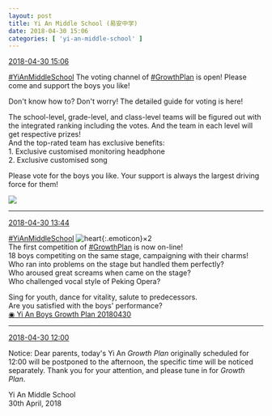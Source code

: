 ```yaml
---
layout: post
title: Yi An Middle School (易安中学)
date: 2018-04-30 15:06
categories: [ 'yi-an-middle-school' ]
---
```


<div class="weibo-info">
  <a href="https://weibo.com/6074218720/Geu3l3DVs">2018-04-30 15:06</a>
</div>

[#YiAnMiddleSchool](https://weibo.com/p/100808e5c67e0668537d4caddefd946dcff208/super_index) The voting channel of [#GrowthPlan](https://weibo.com/p/100808fe7264e4339c41df171df3260846e152) is open! Please come and support the boys you like!

<!-- more -->

Don't know how to? Don't worry! The detailed guide for voting is here!

The school-level, grade-level, and class-level teams will be figured out with the integrated ranking including the votes. And the team in each level will get respective prizes!  
And the top-rated team has exclusive benefits:  
1\. Exclusive customised monitoring headphone  
2\. Exclusive customised song  

Please vote for the boys you like. Your support is always the largest driving force for them!

<a href="//wx4.sinaimg.cn/mw690/006D4NLGgy1fqup5halbhj30hs3qq1ha.jpg">
  <img class="weibo-pic-preview" src="//wx4.sinaimg.cn/orj360/006D4NLGgy1fqup5halbhj30hs3qq1ha.jpg" />
</a>

---

<div class="weibo-info">
  <a href="https://weibo.com/6074218720/GetvS3OHl">2018-04-30 13:44</a>
</div>

[#YiAnMiddleSchool](https://weibo.com/p/100808e5c67e0668537d4caddefd946dcff208/super_index) ![heart](https://img.t.sinajs.cn/t4/appstyle/expression/ext/normal/8a/2018new_xin_org.png){:.emoticon}×2  
The first competition of [#GrowthPlan](https://weibo.com/p/100808fe7264e4339c41df171df3260846e152) is now on-line!  
18 boys competiting on the same stage, campaigning with their charms!  
Who ran into problems on the stage but handled them perfectly?  
Who aroused great screams when came on the stage?  
Who challenged vocal style of Peking Opera?

Sing for youth, dance for vitality, salute to predecessors.  
Are you satisfied with the boys' performance?  
[◉ Yi An Boys Growth Plan 20180430](https://www.mgtv.com/b/323322/4372863.html)

---

<div class="weibo-info">
  <a href="https://weibo.com/6074218720/GesPUy6jD">2018-04-30 12:00</a>
</div>

Notice:
Dear parents, today's Yi An *Growth Plan* originally scheduled for 12:00 will be postponed to the afternoon, the specific time will be noticed separately. Thank you for your attention, and please tune in for *Growth Plan*.

Yi An Middle School  
30th April, 2018
